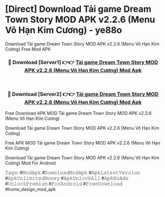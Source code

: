 # [Direct] Download Tải game Dream Town Story MOD APK v2.2.6 (Menu Vô Hạn Kim Cương) - ye88o
Download Tải game Dream Town Story MOD APK v2.2.6 (Menu Vô Hạn Kim Cương) Free Mod APK

<div align="center">
<h3>🔴 Download [Server1] 👉👉 <a href="https://apk-comot.site?title=Tải_game_Dream_Town_Story_MOD_APK_v2.2.6_(Menu_Vô_Hạn_Kim_Cương)">Tải game Dream Town Story MOD APK v2.2.6 (Menu Vô Hạn Kim Cương) Mod Apk</a></h3><br>

<h3>🔴 Download [Server2] 👉👉 <a href="https://apk-comot.site?title=Tải_game_Dream_Town_Story_MOD_APK_v2.2.6_(Menu_Vô_Hạn_Kim_Cương)">Tải game Dream Town Story MOD APK v2.2.6 (Menu Vô Hạn Kim Cương) Mod Apk</a></h3>
</div>


Free Download APK MOD Tải game Dream Town Story MOD APK v2.2.6 (Menu Vô Hạn Kim Cương)

Download Tải game Dream Town Story MOD APK v2.2.6 (Menu Vô Hạn Kim Cương) 

Free APK MOD Tải game Dream Town Story MOD APK v2.2.6 (Menu Vô Hạn Kim Cương) 

Download Tải game Dream Town Story MOD APK v2.2.6 (Menu Vô Hạn Kim Cương) Mod For Android

𝚃𝚊𝚐𝚜: #𝙼𝚘𝚍𝙰𝚙𝚔 #𝙳𝚘𝚠𝚗𝚕𝚘𝚊𝚍𝙼𝚘𝚍𝙰𝚙𝚔 #𝙰𝚙𝚔𝙻𝚊𝚝𝚎𝚜𝚝𝚅𝚎𝚛𝚜𝚒𝚘𝚗 #𝙰𝚙𝚔𝚄𝚗𝚕𝚒𝚖𝚒𝚝𝚎𝚍𝙼𝚘𝚗𝚎𝚢 #𝙰𝚙𝚔𝚄𝚗𝚕𝚘𝚌𝚔𝙰𝚕𝚕 #𝙰𝚙𝚔𝙽𝚘𝙰𝚍𝚜 #𝚄𝚗𝚕𝚘𝚌𝚔𝙿𝚛𝚎𝚖𝚒𝚞𝚖 #𝙵𝚘𝚛𝙰𝚗𝚍𝚛𝚘𝚒𝚍 #𝙵𝚛𝚎𝚎𝙳𝚘𝚠𝚗𝚕𝚘𝚊𝚍 #home_design_mod_apk